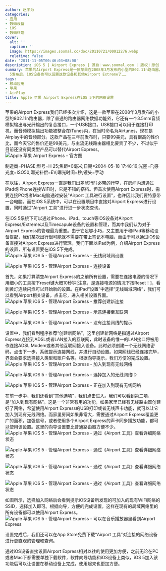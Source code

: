 ```yaml
---
author: 赵宇为
categories:
- 应用
- 数码设备
- iOS
- 数码终端
cover:
  alt: ''
  caption: ''
  image: https://images.soomal.cc/doc/20110721/00012276.webp
  relative: false
date: '2011-11-05T00:46:03+08:00'
description: iOS 5 | Airport Express | 源自：www.soomal.com | 版权：原创 |  平均/总评分：08.29/58
summary: 苹果的Airport Express是一款苹果在2008年3月发布的小型的802.11n路由器，除了普通的路由器网络数据功能外，它还有一个3.5mm音频模拟输出与光纤输出的复合接口，一个USB接口，它小巧便携，不过首次使用需要配合电脑和专门设置软件，而在iOS
  5发布后，iOS设备也可以设置这款设备和其他Airport Extreme了……
tags:
- 移动应用
- 苹果
- AirPlay
title: Apple 苹果 Airport Express在iOS 5下的网络设置
---
```


苹果的Airport Express我们已经多次介绍，这是一款苹果在2008年3月发布的小型的802.11n路由器，除了普通的路由器网络数据功能外，它还有一个3.5mm音频模拟输出与光纤输出的复合接口，一个USB接口。USB接口可以用于连接打印机，而音频模拟输出功能被整合在iTunes内，在当时命名为Airtunes，现在是Airplay中的音频部分。这款产品在三年前发布时，只要99美元，具有很高的性价比，而今天它的售价还是99美元，与主流无线路由器相比要贵了不少，不过似乎目前还没有同类型产品可以替代Airport Express。
![Apple 苹果 Airport Express - 官方图](https://images.soomal.cc/doc/20110721/00012276.webp)

制造商=PHASE;型号=H 25;焦距=0毫米;日期=2004-05-18 17:48:19;光圈=F;感光度=ISO50;曝光补偿=EV;曝光时间=秒;镜头=手动


在以往，Airport Express一直是我们出差旅行时必带的行李，在房间内想通过iPad或iPhone连接WiFi时，它是不错的搭档。但首次使用Airport Express时，需要连接PC或者Mac电脑通过安装"Airport 工具进行设置"，也许因此我们要特意带一台电脑。而在iOS 5系统中，可以在设置项目中直接对Airport Express进行设置，同时通过"Airport 工具"进行进一步状态查询。

在iOS 5系统下可以通过iPhone、iPad、touch等iOS设备对Airport Express/Extreme以及Timecapule设备的设置和管理，而其中我们认为对于Airport Express的管理最为重要。由于它足够小巧，又主要用于和iPad等移动设备搭配，我们某次出行很可能就不需要在带上笔记本电脑，而由于可以通过iOS设备直接对Airport Express进行管理。我们下面以iPad为例，介绍Airport Express的设置，所有设置要在iOS 5下完成。
![Apple 苹果 iOS 5 - 管理Airport Express - 无线局域网设置](https://images.soomal.cc/doc/20111104/00014703.webp)




![Apple 苹果 iOS 5 - 管理Airport Express - 连接设备](https://images.soomal.cc/doc/20111104/00014704.webp)




首先，如果打算清空Airport Express的之前所有设置，需要在连接电源的情况下用细小的工具按下reset键大概10秒钟[注意，是连接电源的情况下按Reset！]，看到黄灯连续闪烁可以开始新的设置。在iPad“设置”中选择“无线局域网络”，我们可以看到Airport相关设备。点击它，进入相关设置界面。
![Apple 苹果 iOS 5 - 管理Airport Express - 推荐创建新连接](https://images.soomal.cc/doc/20111104/00014705.webp)




![Apple 苹果 iOS 5 - 管理Airport Express - 示意连接至互联网](https://images.soomal.cc/doc/20111104/00014706.webp)




![Apple 苹果 iOS 5 - 管理Airport Express - 没有连接网线的提示](https://images.soomal.cc/doc/20111104/00014707.webp)




设置中，我们看到程序推荐“创建新网络”，这里创建新网络是指通过Airport Express连接到ADSL或者LAN接入的互联网，此时设备的惟一的LAN接口将被用作连接ADSL Modem或者其他互联网接入设备。此时必须创建一个无线网络密码，点击下一步，系统提示连接网线，并进行自动设置。如果网线已经连接完毕，界面会要求选择接入类型和账户名等。根据向导提示，我们方便的完成设置。
![Apple 苹果 iOS 5 - 管理Airport Express - 加入到现有无线网络](https://images.soomal.cc/doc/20111104/00014708.webp)




![Apple 苹果 iOS 5 - 管理Airport Express - 选择加入的无线网络ID](https://images.soomal.cc/doc/20111104/00014709.webp)




![Apple 苹果 iOS 5 - 管理Airport Express - 正在加入到现有无线网络](https://images.soomal.cc/doc/20111104/00014710.webp)




在前一步中，我们还看到“其他选项”，我们点击进入。我们可以看到第二项，是“加入到现有网络”。这是一个非常有用的功能，如果家里已经有无线路由器创建好了网络，希望使用Airport Express的USB打印或者无线声卡功能，就可以让它加入到现有无线网络。而家里房间如果非常大，需要通过Airport Express覆盖更广的面积，加强信号，或者使用多个Airport Express的声卡同步播放功能，都可以使用该设置。这里的向导设置要比普通路由器方便不少。
![Apple 苹果 iOS 5 - 管理Airport Express - 通过《Airport 工具》查看详细网络状态](https://images.soomal.cc/doc/20111104/00014711.webp)




![Apple 苹果 iOS 5 - 管理Airport Express - 通过《Airport 工具》查看详细网络状态](https://images.soomal.cc/doc/20111104/00014712.webp)




![Apple 苹果 iOS 5 - 管理Airport Express - 通过《Airport 工具》查看详细网络状态](https://images.soomal.cc/doc/20111104/00014713.webp)




![Apple 苹果 iOS 5 - 管理Airport Express - 通过《Airport 工具》查看详细网络状态](https://images.soomal.cc/doc/20111104/00014714.webp)




如图所示，选择加入网络后会看到提示iOS设备所发现的可加入的现有WiFi网络的SSID，选择加入即可。根据向导，方便的完成设置，这样在现有的局域网络里的所有设备都可以使用Airport Express。
![Apple 苹果 iOS 5 - 管理Airport Express - 可以在音乐播放器里看到Airport Express](https://images.soomal.cc/doc/20111104/00014715.webp)




设置完成后，我们还可以在App Store免费下载“Airport 工具”对连接的网络设备进行更直观的管理和查询。

通过iOS设备直接设置Airport Express相对以往的使用更加方便，之前无论在PC或者Mac下都需要单独下载软件，软件向导功能和iOS设备上类似，iOS 5加入该功能后可以让设置在移动设备上完成，使用起来也更加方便。